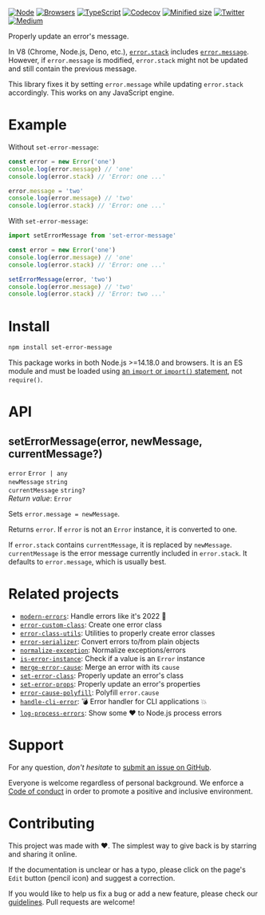 [![Node](https://img.shields.io/badge/-Node.js-808080?logo=node.js&colorA=404040&logoColor=66cc33)](https://www.npmjs.com/package/set-error-message)
[![Browsers](https://img.shields.io/badge/-Browsers-808080?logo=firefox&colorA=404040)](https://unpkg.com/set-error-message?module)
[![TypeScript](https://img.shields.io/badge/-Typed-808080?logo=typescript&colorA=404040&logoColor=0096ff)](/types/main.d.ts)
[![Codecov](https://img.shields.io/badge/-Tested%20100%25-808080?logo=codecov&colorA=404040)](https://codecov.io/gh/ehmicky/set-error-message)
[![Minified size](https://img.shields.io/bundlephobia/minzip/set-error-message?label&colorA=404040&colorB=808080&logo=webpack)](https://bundlephobia.com/package/set-error-message)
[![Twitter](https://img.shields.io/badge/-Twitter-808080.svg?logo=twitter&colorA=404040)](https://twitter.com/intent/follow?screen_name=ehmicky)
[![Medium](https://img.shields.io/badge/-Medium-808080.svg?logo=medium&colorA=404040)](https://medium.com/@ehmicky)

Properly update an error's message.

In V8 (Chrome, Node.js, Deno, etc.),
[`error.stack`](https://developer.mozilla.org/en-US/docs/Web/JavaScript/Reference/Global_Objects/Error/stack)
includes
[`error.message`](https://developer.mozilla.org/en-US/docs/Web/JavaScript/Reference/Global_Objects/Error/message).
However, if `error.message` is modified, `error.stack` might not be updated and
still contain the previous message.

This library fixes it by setting `error.message` while updating `error.stack`
accordingly. This works on any JavaScript engine.

# Example

Without `set-error-message`:

```js
const error = new Error('one')
console.log(error.message) // 'one'
console.log(error.stack) // 'Error: one ...'

error.message = 'two'
console.log(error.message) // 'two'
console.log(error.stack) // 'Error: one ...'
```

With `set-error-message`:

```js
import setErrorMessage from 'set-error-message'

const error = new Error('one')
console.log(error.message) // 'one'
console.log(error.stack) // 'Error: one ...'

setErrorMessage(error, 'two')
console.log(error.message) // 'two'
console.log(error.stack) // 'Error: two ...'
```

# Install

```bash
npm install set-error-message
```

This package works in both Node.js >=14.18.0 and browsers. It is an ES module
and must be loaded using
[an `import` or `import()` statement](https://gist.github.com/sindresorhus/a39789f98801d908bbc7ff3ecc99d99c),
not `require()`.

# API

## setErrorMessage(error, newMessage, currentMessage?)

`error` `Error | any`\
`newMessage` `string`\
`currentMessage` `string?`\
_Return value_: `Error`

Sets `error.message = newMessage`.

Returns `error`. If `error` is not an `Error` instance, it is converted to one.

If `error.stack` contains `currentMessage`, it is replaced by `newMessage`.
`currentMessage` is the error message currently included in `error.stack`. It
defaults to `error.message`, which is usually best.

# Related projects

- [`modern-errors`](https://github.com/ehmicky/modern-errors): Handle errors
  like it's 2022 🔮
- [`error-custom-class`](https://github.com/ehmicky/error-custom-class): Create
  one error class
- [`error-class-utils`](https://github.com/ehmicky/error-class-utils): Utilities
  to properly create error classes
- [`error-serializer`](https://github.com/ehmicky/error-serializer): Convert
  errors to/from plain objects
- [`normalize-exception`](https://github.com/ehmicky/normalize-exception):
  Normalize exceptions/errors
- [`is-error-instance`](https://github.com/ehmicky/is-error-instance): Check if
  a value is an `Error` instance
- [`merge-error-cause`](https://github.com/ehmicky/merge-error-cause): Merge an
  error with its `cause`
- [`set-error-class`](https://github.com/ehmicky/set-error-class): Properly
  update an error's class
- [`set-error-props`](https://github.com/ehmicky/set-error-props): Properly
  update an error's properties
- [`error-cause-polyfill`](https://github.com/ehmicky/error-cause-polyfill):
  Polyfill `error.cause`
- [`handle-cli-error`](https://github.com/ehmicky/handle-cli-error): 💣 Error
  handler for CLI applications 💥
- [`log-process-errors`](https://github.com/ehmicky/log-process-errors): Show
  some ❤ to Node.js process errors

# Support

For any question, _don't hesitate_ to [submit an issue on GitHub](../../issues).

Everyone is welcome regardless of personal background. We enforce a
[Code of conduct](CODE_OF_CONDUCT.md) in order to promote a positive and
inclusive environment.

# Contributing

This project was made with ❤️. The simplest way to give back is by starring and
sharing it online.

If the documentation is unclear or has a typo, please click on the page's `Edit`
button (pencil icon) and suggest a correction.

If you would like to help us fix a bug or add a new feature, please check our
[guidelines](CONTRIBUTING.md). Pull requests are welcome!

<!-- Thanks go to our wonderful contributors: -->

<!-- ALL-CONTRIBUTORS-LIST:START -->
<!-- prettier-ignore -->
<!--
<table><tr><td align="center"><a href="https://twitter.com/ehmicky"><img src="https://avatars2.githubusercontent.com/u/8136211?v=4" width="100px;" alt="ehmicky"/><br /><sub><b>ehmicky</b></sub></a><br /><a href="https://github.com/ehmicky/set-error-message/commits?author=ehmicky" title="Code">💻</a> <a href="#design-ehmicky" title="Design">🎨</a> <a href="#ideas-ehmicky" title="Ideas, Planning, & Feedback">🤔</a> <a href="https://github.com/ehmicky/set-error-message/commits?author=ehmicky" title="Documentation">📖</a></td></tr></table>
 -->
<!-- ALL-CONTRIBUTORS-LIST:END -->
